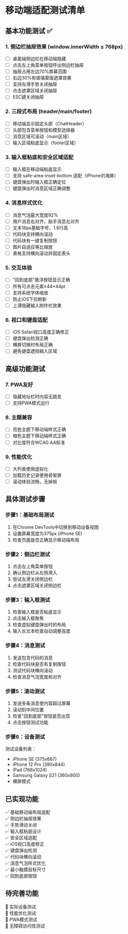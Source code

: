 # 移动端适配测试清单

## 基本功能测试 ✅

### 1. 侧边栏抽屉效果 (window.innerWidth ≤ 768px)
- [ ] 桌面端侧边栏在移动端隐藏
- [ ] 点击左上角菜单按钮呼出侧边栏抽屉 
- [ ] 抽屉占用左边70%屏幕范围
- [ ] 右边30%有玻璃蒙版遮罩效果
- [ ] 支持左滑手势关闭抽屉
- [ ] 点击遮罩区域关闭抽屉
- [ ] ESC键关闭抽屉

### 2. 三段式布局 (header/main/footer)
- [ ] 移动端显示固定头部（ChatHeader）
- [ ] 头部包含菜单按钮和模型选择器
- [ ] 消息区域可滚动（main区域）
- [ ] 输入区域粘底显示（footer区域）

### 3. 输入框粘底和安全区域适配
- [ ] 输入框在移动端粘底显示
- [ ] 支持 safe-area-inset-bottom 适配（iPhone刘海屏）
- [ ] 键盘弹出时输入框正确定位
- [ ] 键盘弹出时消息区域正确调整

### 4. 消息样式优化
- [ ] 消息气泡最大宽度92%
- [ ] 用户消息右对齐，助手消息左对齐
- [ ] 文本16px基础字号，1.6行高
- [ ] 代码块支持横向滚动
- [ ] 代码块有一键复制按钮
- [ ] 图片自适应等比缩放
- [ ] 表格支持横向滚动并固定表头

### 5. 交互体验
- [ ] "回到底部"悬浮按钮显示正确
- [ ] 所有可点击元素≥44×44pt
- [ ] 支持系统字体缩放
- [ ] 防止iOS下拉刷新
- [ ] 上滑隐藏输入附件栏效果

### 6. 视口和键盘适配
- [ ] iOS Safari视口高度正确修正
- [ ] 键盘弹出检测正确
- [ ] 横屏切换时布局正确
- [ ] 避免键盘遮挡输入区域

## 高级功能测试

### 7. PWA友好
- [ ] 隐藏地址栏时内容无跳变
- [ ] 支持PWA模式运行

### 8. 主题兼容
- [ ] 亮色主题下移动端样式正确
- [ ] 暗色主题下移动端样式正确
- [ ] 对比度符合WCAG AA标准

### 9. 性能优化
- [ ] 大列表使用虚拟化
- [ ] 加载历史记录使用骨架屏
- [ ] 滚动体验流畅，无掉帧

## 具体测试步骤

### 步骤1：基础布局测试
1. 在Chrome DevTools中切换到移动设备视图
2. 设置屏幕宽度为375px (iPhone SE)
3. 检查页面是否正确显示移动端布局

### 步骤2：侧边栏测试
1. 点击左上角菜单按钮
2. 确认侧边栏从左侧滑入
3. 尝试左滑关闭侧边栏
4. 点击遮罩区域关闭侧边栏

### 步骤3：输入框测试
1. 检查输入框是否粘底显示
2. 点击输入框聚焦
3. 检查虚拟键盘弹出时的布局
4. 输入长文本检查自动调整高度

### 步骤4：消息测试
1. 发送包含代码的消息
2. 检查代码块是否有复制按钮
3. 测试代码块横向滚动
4. 检查消息气泡宽度和对齐

### 步骤5：滚动测试
1. 发送多条消息使内容超过屏幕
2. 滚动到中间位置
3. 检查"回到底部"按钮是否出现
4. 点击按钮测试功能

### 步骤6：设备测试
测试设备列表：
- iPhone SE (375x667)
- iPhone 12 Pro (390x844)  
- iPad (768x1024)
- Samsung Galaxy S21 (360x800)
- 横屏模式

## 已实现功能

✅ 基础移动端布局适配  
✅ 侧边栏抽屉效果  
✅ 手势滑动关闭  
✅ 输入框粘底设计  
✅ 安全区域适配  
✅ iOS视口高度修正  
✅ 键盘弹出检测  
✅ 代码块横向滚动  
✅ 消息气泡样式优化  
✅ 最小触摸目标尺寸  
✅ 回到底部按钮  

## 待完善功能

🔲 实际设备测试  
🔲 性能优化测试  
🔲 PWA模式测试  
🔲 无障碍访问性测试  